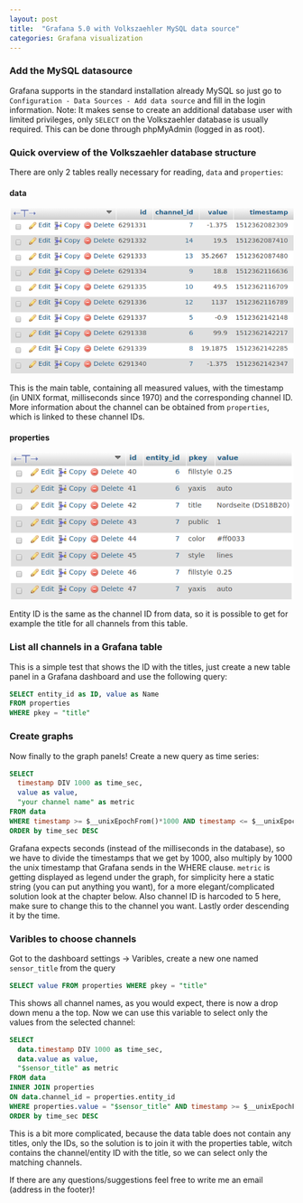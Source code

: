 ```yaml
---
layout: post
title:  "Grafana 5.0 with Volkszaehler MySQL data source"
categories: Grafana visualization
---
```

### Add the MySQL datasource
Grafana supports in the standard installation already MySQL so just go to `Configuration - Data Sources - Add data source` and fill in the login information.
Note: It makes sense to create an additional database user with limited privileges, only `SELECT` on the Volkszaehler database is usually required. This can be done through phpMyAdmin (logged in as root).

### Quick overview of the Volkszaehler database structure
There are only 2 tables really necessary for reading, `data` and `properties`:
#### data

![vz data example](/assets/vz-data-structure.png)

This is the main table, containing all measured values, with the timestamp (in UNIX format, milliseconds since 1970) and the corresponding channel ID. More information about the channel can be obtained from `properties`, which is linked to these channel IDs.
#### properties

![vz properties example](/assets/vz-prop-structure.png)

Entity ID is the same as the channel ID from data, so it is possible to get for example the title for all channels from this table. 

### List all channels in a Grafana table
This is a simple test that shows the ID with the titles, just create a new table panel in a Grafana dashboard and use the following query:
```sql
SELECT entity_id as ID, value as Name
FROM properties 
WHERE pkey = "title"
```
### Create graphs
Now finally to the graph panels! Create a new query as time series:
```sql
SELECT
  timestamp DIV 1000 as time_sec,
  value as value,
  "your channel name" as metric
FROM data
WHERE timestamp >= $__unixEpochFrom()*1000 AND timestamp <= $__unixEpochTo()*1000 AND channel_id = 5
ORDER by time_sec DESC
```
Grafana expects seconds (instead of the milliseconds in the database), so we have to divide the timestamps that we get by 1000, also multiply by 1000 the unix timestamp that Grafana sends in the WHERE clause. `metric` is getting displayed as legend under the graph, for simplicity here a static string (you can put anything you want), for a more elegant/complicated solution look at the chapter below. Also channel ID is harcoded to 5 here, make sure to change this to the channel you want. Lastly order descending it by the time.

### Varibles to choose channels
Got to the dashboard settings -> Varibles, create a new one named `sensor_title` from the query
```sql
SELECT value FROM properties WHERE pkey = "title"
```
This shows all channel names, as you would expect, there is now a drop down menu a the top. 
Now we can use this variable to select only the values from the selected channel:
```sql
SELECT
  data.timestamp DIV 1000 as time_sec,
  data.value as value,
  "$sensor_title" as metric
FROM data
INNER JOIN properties
ON data.channel_id = properties.entity_id
WHERE properties.value = "$sensor_title" AND timestamp >= $__unixEpochFrom()*1000 AND timestamp <= $__unixEpochTo()*1000
ORDER by time_sec DESC
```
This is a bit more complicated, because the data table does not contain any titles, only the IDs, so the solution is to join it with the properties table, witch contains the channel/entity ID with the title, so we can select only the matching channels.

If there are any questions/suggestions feel free to write me an email (address in the footer)!
